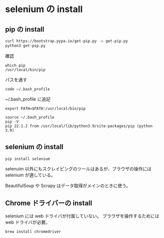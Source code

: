 # selenium の install

## pip の install

```bash
curl https://bootstrap.pypa.io/get-pip.py -o get-pip.py
python3 get-pip.py
```

確認

```
which pip
/usr/local/bin/pip
```

パスを通す

```
code ~/.bash_profile
```

~/.bash_profile に追記

```
export PATH=$PATH:/usr/local/bin/pip
```

```
source ~/.bash_profile
pip -V
pip 22.1.2 from /usr/local/lib/python3.9/site-packages/pip (python 3.9)
```

## selenium の install

```bash
pip install selenium
```

selenuim 以外にもスクレイピングのツールはあるが、ブラウザの操作には selenium が適している。

BeautifulSoup や Scrapy はデータ取得がメインのときに使う。

## Chrome ドライバーの install

selenium には web ドライバが付属していない。
ブラウザを操作するためには web ドライバが必要。

```bash
brew install chromedriver
```
